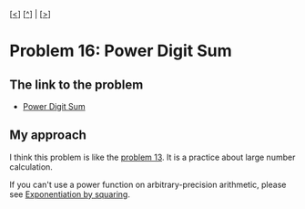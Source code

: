 \[[<](./p0015.md)] \[[^](../README.md)] | \[[>](./p0017.md)]

# Problem 16: Power Digit Sum

## The link to the problem

- [Power Digit Sum](https://projecteuler.net/problem=16)

## My approach

I think this problem is like the [problem 13](./p0013.md).
It is a practice about large number calculation.

If you can't use a power function on arbitrary-precision arithmetic,
please see [Exponentiation by squaring](https://en.wikipedia.org/wiki/Exponentiation_by_squaring).
